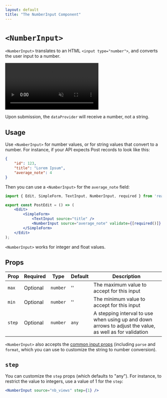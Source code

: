 ```yaml
---
layout: default
title: "The NumberInput Component"
---
```


# `<NumberInput>`

`<NumberInput>` translates to an HTML `<input type="number">`, and converts the user input to a number.

<video controls autoplay playsinline muted loop>
  <source src="./img/number-input.webm" type="video/webm"/>
  <source src="./img/number-input.mp4" type="video/mp4"/>
  Your browser does not support the video tag.
</video>

Upon submission, the `dataProvider` will receive a number, not a string.

## Usage

Use `<NumberInput>` for number values, or for string values that convert to a number. For instance, if your API expects Post records to look like this:

```json
{
    "id": 123,
    "title": "Lorem Ipsum",
    "average_note": 4
}
```

Then you can use a `<NumberInput>` for the `average_note` field:

```jsx
import { Edit, SimpleForm, TextInput, NumberInput, required } from 'react-admin';

export const PostEdit = () => (
    <Edit>
        <SimpleForm>
            <TextInput source="title" />
            <NumberInput source="average_note" validate={[required()]} />
        </SimpleForm>
    </Edit>
);
```

`<NumberInput>` works for integer and float values. 

## Props

| Prop   | Required | Type     | Default | Description                                                                                             |
| ------ | -------- | -------- | ------- | ------------------------------------------------------------------------------------------------------- |
| `max`  | Optional | `number` | ''      | The maximum value to accept for this input                                                              |
| `min`  | Optional | `number` | ''      | The minimum value to accept for this input                                                              |
| `step` | Optional | `number` | `any`   | A stepping interval to use when using up and down arrows to adjust the value, as well as for validation |

`<NumberInput>` also accepts the [common input props](./Inputs.md#common-input-props) (including `parse` and `format`, which you can use to customize the string to number conversion).

## `step`

You can customize the `step` props (which defaults to "any"). For instance, to restrict the value to integers, use a value of 1 for the `step`:

```jsx
<NumberInput source="nb_views" step={1} />
```
